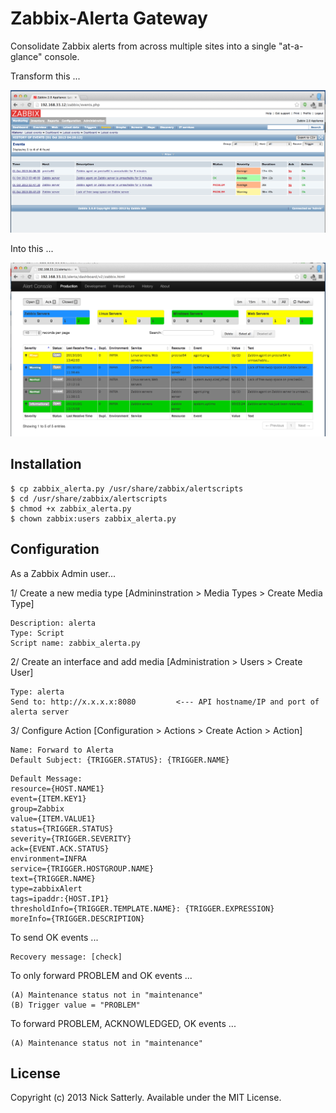 Zabbix-Alerta Gateway
=====================

Consolidate Zabbix alerts from across multiple sites into a single "at-a-glance" console.

Transform this ...

![zabbix](/docs/images/zabbix.png?raw=true)

Into this ...

![alerta](/docs/images/alerta.png?raw=true)

Installation
------------

    $ cp zabbix_alerta.py /usr/share/zabbix/alertscripts
    $ cd /usr/share/zabbix/alertscripts
    $ chmod +x zabbix_alerta.py
    $ chown zabbix:users zabbix_alerta.py

Configuration
-------------

As a Zabbix Admin user...

1/ Create a new media type [Admininstration > Media Types > Create Media Type]

```
Description: alerta
Type: Script
Script name: zabbix_alerta.py
```

2/ Create an interface and add media [Administration > Users > Create User]

```
Type: alerta
Send to: http://x.x.x.x:8080         <--- API hostname/IP and port of alerta server
```

3/ Configure Action [Configuration > Actions > Create Action > Action]

```
Name: Forward to Alerta
Default Subject: {TRIGGER.STATUS}: {TRIGGER.NAME}
```

```
Default Message:
resource={HOST.NAME1}
event={ITEM.KEY1}
group=Zabbix
value={ITEM.VALUE1}
status={TRIGGER.STATUS}
severity={TRIGGER.SEVERITY}
ack={EVENT.ACK.STATUS}
environment=INFRA
service={TRIGGER.HOSTGROUP.NAME}
text={TRIGGER.NAME}
type=zabbixAlert
tags=ipaddr:{HOST.IP1}
thresholdInfo={TRIGGER.TEMPLATE.NAME}: {TRIGGER.EXPRESSION}
moreInfo={TRIGGER.DESCRIPTION}
```

To send OK events ...

````
Recovery message: [check]
````

To only forward PROBLEM and OK events ...

```
(A)	Maintenance status not in "maintenance" 
(B)	Trigger value = "PROBLEM" 
```

To forward PROBLEM, ACKNOWLEDGED, OK events ...

```
(A)	Maintenance status not in "maintenance" 
```

License
-------

Copyright (c) 2013 Nick Satterly. Available under the MIT License.

